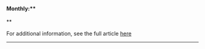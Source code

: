 ####  **Monthly:****  
**

For additional information, see the full article [here](https://support.optisigns.com/hc/en-us/articles/33468569218067)

---
